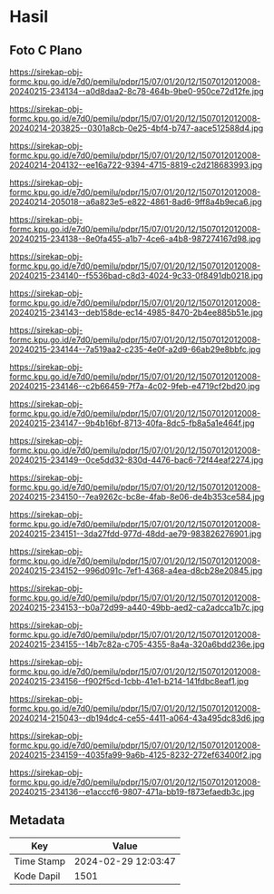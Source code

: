 # Hasil

## Foto C Plano

https://sirekap-obj-formc.kpu.go.id/e7d0/pemilu/pdpr/15/07/01/20/12/1507012012008-20240215-234134--a0d8daa2-8c78-464b-9be0-950ce72d12fe.jpg

https://sirekap-obj-formc.kpu.go.id/e7d0/pemilu/pdpr/15/07/01/20/12/1507012012008-20240214-203825--0301a8cb-0e25-4bf4-b747-aace512588d4.jpg

https://sirekap-obj-formc.kpu.go.id/e7d0/pemilu/pdpr/15/07/01/20/12/1507012012008-20240214-204132--ee16a722-9394-4715-8819-c2d218683993.jpg

https://sirekap-obj-formc.kpu.go.id/e7d0/pemilu/pdpr/15/07/01/20/12/1507012012008-20240214-205018--a6a823e5-e822-4861-8ad6-9ff8a4b9eca6.jpg

https://sirekap-obj-formc.kpu.go.id/e7d0/pemilu/pdpr/15/07/01/20/12/1507012012008-20240215-234138--8e0fa455-a1b7-4ce6-a4b8-987274167d98.jpg

https://sirekap-obj-formc.kpu.go.id/e7d0/pemilu/pdpr/15/07/01/20/12/1507012012008-20240215-234140--f5536bad-c8d3-4024-9c33-0f8491db0218.jpg

https://sirekap-obj-formc.kpu.go.id/e7d0/pemilu/pdpr/15/07/01/20/12/1507012012008-20240215-234143--deb158de-ec14-4985-8470-2b4ee885b51e.jpg

https://sirekap-obj-formc.kpu.go.id/e7d0/pemilu/pdpr/15/07/01/20/12/1507012012008-20240215-234144--7a519aa2-c235-4e0f-a2d9-66ab29e8bbfc.jpg

https://sirekap-obj-formc.kpu.go.id/e7d0/pemilu/pdpr/15/07/01/20/12/1507012012008-20240215-234146--c2b66459-7f7a-4c02-9feb-e4719cf2bd20.jpg

https://sirekap-obj-formc.kpu.go.id/e7d0/pemilu/pdpr/15/07/01/20/12/1507012012008-20240215-234147--9b4b16bf-8713-40fa-8dc5-fb8a5a1e464f.jpg

https://sirekap-obj-formc.kpu.go.id/e7d0/pemilu/pdpr/15/07/01/20/12/1507012012008-20240215-234149--0ce5dd32-830d-4476-bac6-72f44eaf2274.jpg

https://sirekap-obj-formc.kpu.go.id/e7d0/pemilu/pdpr/15/07/01/20/12/1507012012008-20240215-234150--7ea9262c-bc8e-4fab-8e06-de4b353ce584.jpg

https://sirekap-obj-formc.kpu.go.id/e7d0/pemilu/pdpr/15/07/01/20/12/1507012012008-20240215-234151--3da27fdd-977d-48dd-ae79-983826276901.jpg

https://sirekap-obj-formc.kpu.go.id/e7d0/pemilu/pdpr/15/07/01/20/12/1507012012008-20240215-234152--996d091c-7ef1-4368-a4ea-d8cb28e20845.jpg

https://sirekap-obj-formc.kpu.go.id/e7d0/pemilu/pdpr/15/07/01/20/12/1507012012008-20240215-234153--b0a72d99-a440-49bb-aed2-ca2adcca1b7c.jpg

https://sirekap-obj-formc.kpu.go.id/e7d0/pemilu/pdpr/15/07/01/20/12/1507012012008-20240215-234155--14b7c82a-c705-4355-8a4a-320a6bdd236e.jpg

https://sirekap-obj-formc.kpu.go.id/e7d0/pemilu/pdpr/15/07/01/20/12/1507012012008-20240215-234156--f902f5cd-1cbb-41e1-b214-141fdbc8eaf1.jpg

https://sirekap-obj-formc.kpu.go.id/e7d0/pemilu/pdpr/15/07/01/20/12/1507012012008-20240214-215043--db194dc4-ce55-4411-a064-43a495dc83d6.jpg

https://sirekap-obj-formc.kpu.go.id/e7d0/pemilu/pdpr/15/07/01/20/12/1507012012008-20240215-234159--4035fa99-9a6b-4125-8232-272ef63400f2.jpg

https://sirekap-obj-formc.kpu.go.id/e7d0/pemilu/pdpr/15/07/01/20/12/1507012012008-20240215-234136--e1acccf6-9807-471a-bb19-f873efaedb3c.jpg


## Metadata

| Key        | Value               |
| ---------- | ------------------- |
| Time Stamp | 2024-02-29 12:03:47 |
| Kode Dapil | 1501                |



